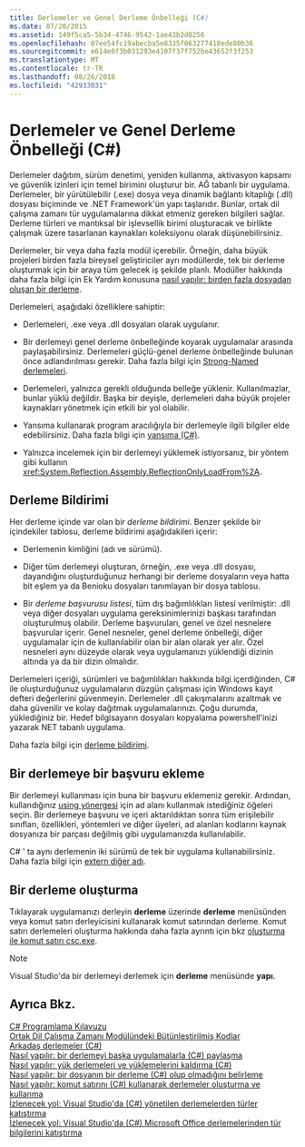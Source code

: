```yaml
---
title: Derlemeler ve Genel Derleme Önbelleği (C#)
ms.date: 07/20/2015
ms.assetid: 149f5ca5-5b34-4746-9542-1ae43b2d0256
ms.openlocfilehash: 07ee54fc19abecba5e8335f063277418ede80b36
ms.sourcegitcommit: e614e0f3b031293e4107f37f752be43652f3f253
ms.translationtype: MT
ms.contentlocale: tr-TR
ms.lasthandoff: 08/26/2018
ms.locfileid: "42933031"
---
```

# <a name="assemblies-and-the-global-assembly-cache-c"></a>Derlemeler ve Genel Derleme Önbelleği (C#)
Derlemeler dağıtım, sürüm denetimi, yeniden kullanma, aktivasyon kapsamı ve güvenlik izinleri için temel birimini oluşturur bir. AĞ tabanlı bir uygulama. Derlemeler, bir yürütülebilir (.exe) dosya veya dinamik bağlantı kitaplığı (.dll) dosyası biçiminde ve .NET Framework'ün yapı taşlarıdır. Bunlar, ortak dil çalışma zamanı tür uygulamalarına dikkat etmeniz gereken bilgileri sağlar. Derleme türleri ve mantıksal bir işlevsellik birimi oluşturacak ve birlikte çalışmak üzere tasarlanan kaynakları koleksiyonu olarak düşünebilirsiniz.  
  
 Derlemeler, bir veya daha fazla modül içerebilir. Örneğin, daha büyük projeleri birden fazla bireysel geliştiriciler ayrı modüllerde, tek bir derleme oluşturmak için bir araya tüm gelecek iş şekilde planlı. Modüller hakkında daha fazla bilgi için Ek Yardım konusuna [nasıl yapılır: birden fazla dosyadan oluşan bir derleme](../../../../../docs/framework/app-domains/how-to-build-a-multifile-assembly.md).  
  
 Derlemeleri, aşağıdaki özelliklere sahiptir:  
  
-   Derlemeleri, .exe veya .dll dosyaları olarak uygulanır.  
  
-   Bir derlemeyi genel derleme önbelleğinde koyarak uygulamalar arasında paylaşabilirsiniz. Derlemeleri güçlü-genel derleme önbelleğinde bulunan önce adlandırılması gerekir. Daha fazla bilgi için [Strong-Named derlemeleri](../../../../../docs/framework/app-domains/strong-named-assemblies.md).  
  
-   Derlemeleri, yalnızca gerekli olduğunda belleğe yüklenir. Kullanılmazlar, bunlar yüklü değildir. Başka bir deyişle, derlemeleri daha büyük projeler kaynakları yönetmek için etkili bir yol olabilir.  
  
-   Yansıma kullanarak program aracılığıyla bir derlemeyle ilgili bilgiler elde edebilirsiniz. Daha fazla bilgi için [yansıma (C#)](../../../../csharp/programming-guide/concepts/reflection.md).  
  
-   Yalnızca incelemek için bir derlemeyi yüklemek istiyorsanız, bir yöntem gibi kullanın <xref:System.Reflection.Assembly.ReflectionOnlyLoadFrom%2A>.  
  
## <a name="assembly-manifest"></a>Derleme Bildirimi  
 Her derleme içinde var olan bir *derleme bildirimi*. Benzer şekilde bir içindekiler tablosu, derleme bildirimi aşağıdakileri içerir:  
  
-   Derlemenin kimliğini (adı ve sürümü).  
  
-   Diğer tüm derlemeyi oluşturan, örneğin, .exe veya .dll dosyası, dayandığını oluşturduğunuz herhangi bir derleme dosyaların veya hatta bit eşlem ya da Benioku dosyaları tanımlayan bir dosya tablosu.  
  
-   Bir *derleme başvurusu listesi*, tüm dış bağımlılıkları listesi verilmiştir: .dll veya diğer dosyaları uygulama gereksinimlerinizi başkası tarafından oluşturulmuş olabilir. Derleme başvuruları, genel ve özel nesnelere başvurular içerir. Genel nesneler, genel derleme önbelleği, diğer uygulamalar için de kullanılabilir olan bir alan olarak yer alır. Özel nesneleri aynı düzeyde olarak veya uygulamanızı yüklendiği dizinin altında ya da bir dizin olmalıdır.  
  
 Derlemeleri içeriği, sürümleri ve bağımlılıkları hakkında bilgi içerdiğinden, C# ile oluşturduğunuz uygulamaların düzgün çalışması için Windows kayıt defteri değerlerini güvenmeyin. Derlemeler .dll çakışmalarını azaltmak ve daha güvenilir ve kolay dağıtmak uygulamalarınızı. Çoğu durumda, yüklediğiniz bir. Hedef bilgisayarın dosyaları kopyalama powershell'inizi yazarak NET tabanlı uygulama.  
  
 Daha fazla bilgi için [derleme bildirimi](../../../../../docs/framework/app-domains/assembly-manifest.md).  
  
## <a name="adding-a-reference-to-an-assembly"></a>Bir derlemeye bir başvuru ekleme  
 Bir derlemeyi kullanması için buna bir başvuru eklemeniz gerekir. Ardından, kullandığınız [using yönergesi](../../../../csharp/language-reference/keywords/using-directive.md) için ad alanı kullanmak istediğiniz öğeleri seçin. Bir derlemeye başvuru ve içeri aktarıldıktan sonra tüm erişilebilir sınıfları, özellikleri, yöntemleri ve diğer üyeleri, ad alanları kodlarını kaynak dosyanıza bir parçası değilmiş gibi uygulamanızda kullanılabilir.  
  
 C# ' ta aynı derlemenin iki sürümü de tek bir uygulama kullanabilirsiniz. Daha fazla bilgi için [extern diğer adı](../../../../csharp/language-reference/keywords/extern-alias.md).  
  
## <a name="creating-an-assembly"></a>Bir derleme oluşturma  
 Tıklayarak uygulamanızı derleyin **derleme** üzerinde **derleme** menüsünden veya komut satırı derleyicisini kullanarak komut satırından derleme. Komut satırı derlemeleri oluşturma hakkında daha fazla ayrıntı için bkz [oluşturma ile komut satırı csc.exe](../../../../csharp/language-reference/compiler-options/command-line-building-with-csc-exe.md).  
  
> [!NOTE]
>  Visual Studio'da bir derlemeyi derlemek için **derleme** menüsünde **yapı**.  
  
## <a name="see-also"></a>Ayrıca Bkz.  
 [C# Programlama Kılavuzu](../../../../csharp/programming-guide/index.md)  
 [Ortak Dil Çalışma Zamanı Modülündeki Bütünleştirilmiş Kodlar](../../../../../docs/framework/app-domains/assemblies-in-the-common-language-runtime.md)  
 [Arkadaş derlemeler (C#)](friend-assemblies.md)  
 [Nasıl yapılır: bir derlemeyi başka uygulamalarla (C#) paylaşma](how-to-share-an-assembly-with-other-applications.md)  
 [Nasıl yapılır: yük derlemeleri ve yüklemelerini kaldırma (C#)](how-to-load-and-unload-assemblies.md)  
 [Nasıl yapılır: bir dosyanın bir derleme (C#) olup olmadığını belirleme](how-to-determine-if-a-file-is-an-assembly.md)  
 [Nasıl yapılır: komut satırını (C#) kullanarak derlemeler oluşturma ve kullanma](how-to-create-and-use-assemblies-using-the-command-line.md)  
 [İzlenecek yol: Visual Studio'da (C#) yönetilen derlemelerden türler katıştırma](walkthrough-embedding-types-from-managed-assemblies-in-visual-studio.md)  
 [İzlenecek yol: Visual Studio'da (C#) Microsoft Office derlemelerinden tür bilgilerini katıştırma](walkthrough-embedding-type-information-from-microsoft-office-assemblies.md)
